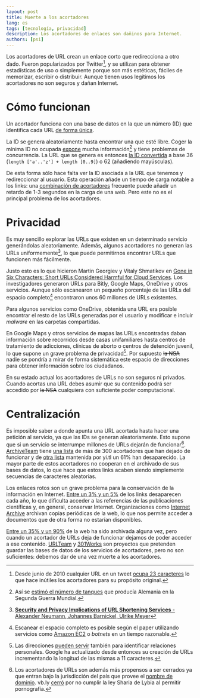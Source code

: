 ```yaml
---
layout: post
title: Muerte a los acortadores
lang: es
tags: [tecnología, privacidad]
description: Los acortadores de enlaces son dañinos para Internet.
authors: [psi]
---
```


Los acortadores de URL crean un enlace corto que redirecciona a otro dado.
Fueron popularizados por Twitter[^twitter], y se utilizan para obtener estadísticas de uso o simplemente porque son más estéticas, fáciles de memorizar, escribir o distribuir. Aunque tienen usos legítimos los acortadores no son seguros y dañan Internet.

[^twitter]: Desde junio de 2010 cualquier URL en un tweet [ocupa 23 caracteres](https://support.twitter.com/articles/344685) lo que hace inútiles los acortadores para su propósito original.

# Cómo funcionan

Un acortador funciona con una base de datos en la que un número (ID) que identifica cada URL [de forma única](https://en.wikipedia.org/wiki/Universally_unique_identifier).

La ID se genera aleatoriamente hasta encontrar una que esté libre. Coger la mínima ID no ocupada [expone](https://www.quora.com/Is-exposing-database-auto-increment-id-considered-a-bad-practice/answer/Ted-Suzman) mucha información[^alemania] y tiene problemas de concurrencia.
La URL que se genera es entonces [la ID convertida](http://stackoverflow.com/a/1562793/3414720) a base 36 (`length ['a'..'z'] + length [0..9]`) o 62 (añadiendo mayúsculas).


[^alemania]: Así se [estimó el número de tanques](http://www.theguardian.com/world/2006/jul/20/secondworldwar.tvandradio) que producía Alemania en la Segunda Guerra Mundial.

De esta forma sólo hace falta ver la ID asociada a la URL que tenemos y redireccionar al usuario.
Esta operación añade un tiempo de carga notable a los links: una [combinación de acortadores](https://t37.net/why-link-shorteners-harm-your-readers-and-destroy-the-web.html) frecuente puede añadir un retardo de 1-3 segundos en la carga de una web.
Pero este no es el principal problema de los acortadores.

# Privacidad

Es muy sencillo explorar las URLs que existen en un determinado servicio generándolas aleatoriamente. Además, algunos acortadores no generan las URLs uniformemente[^uniforme], lo que puede permitirnos encontrar URLs que funcionen más fácilmente.

[^uniforme]: [**Security and Privacy Implications of URL Shortening Services** - Alexander Neumann, Johannes Barnickel, Ulrike Meyer](http://w2spconf.com/2011/papers/urlShortening.pdf)

Justo esto es lo que hicieron Martin Georgiev y Vitaly Shmatikov en [Gone in Six Characters: Short URLs Considered Harmful for Cloud Services](http://arxiv.org/pdf/1604.02734v1.pdf). Los investigadores generaron URLs para Bitly, Google Maps, OneDrive y otros servicios. Aunque sólo escanearon un pequeño porcentaje de las URLs del espacio completo[^espacio] encontraron unos 60 millones de URLs existentes.

[^espacio]: Escanear el espacio completo es posible según el paper utilizando servicios como [Amazon EC2](https://en.wikipedia.org/wiki/Amazon_Elastic_Compute_Cloud) o *botnets* en un tiempo razonable.

Para algunos servicios como OneDrive, obtenida una URL era posible encontrar el resto
de las URLs generadas por el usuario y modificar e incluir *malware* en las carpetas compartidas.

En Google Maps y otros servicios de mapas las URLs encontradas daban
información sobre recorridos desde casas unifamiliares hasta centros de tratamiento de adicciones, clínicas de aborto o centros de detención juvenil, lo que supone un
grave problema de privacidad[^analytics]. Por supuesto ~~la NSA~~ nadie se pondría a mirar
de forma sistemática este espacio de direcciones para obtener información sobre los
ciudadanos.

[^analytics]: Las direcciones [pueden servir](http://www.pnas.org/content/107/52/22436.long) también para identificar relaciones personales. Google ha actualizado desde entonces su creación de URLs incrementando la longitud de las mismas a 11 caracteres.

En su estado actual los acortadores de URLs no son seguros ni privados. Cuando acortas
una URL debes asumir que su contenido podrá ser accedido por ~~la NSA~~ cualquiera con
suficiente poder computacional.

# Centralización

Es imposible saber a donde apunta una URL acortada hasta hacer una petición al servicio, ya que las IDs se generan aleatoriamente. Esto supone que si un servicio se interrumpe millones de URLs dejarán de funcionar[^interrupcion]. [ArchiveTeam](http://archiveteam.org) tiene [una lista](http://archiveteam.org/index.php?title=TinyURL#Dead_or_Broken)
de más de 300 acortadores que han dejado de funcionar y de [otra lista](http://archive.is/VCaCh) mantenida por yi.tl un 61% han desaparecido. La mayor parte de estos acortadores no cooperan en el archivado de sus bases de datos, lo que hace que estos links acaben siendo simplemente secuencias de caracteres aleatorias.

[^interrupcion]: Los acortadores de URLs son además más propensos a ser cerrados ya que entran bajo la jurisdicción del país que provee el [nombre de dominio](https://en.wikipedia.org/wiki/List_of_Internet_top-level_domains#Country_code_top-level_domains). vb.ly [cerró](http://www.economist.com/node/17249654) por no cumplir la ley Sharia de Lybia al permitir pornografía.

Los enlaces rotos son un grave problema para la conservación de la información en Internet.
[Entre un 3% y un 5%](https://en.wikipedia.org/wiki/Link_rot#Prevalence) de los links desaparecen cada año, lo que dificulta acceder a las referencias de las publicaciones científicas y, en general, conservar Internet. Organizaciones como [Internet Archive](http://archive.org) archivan copias periódicas de la web, lo que nos permite acceder a documentos que de otra forma no estarían disponibles.

[Entre un 35% y un 90%](http://arxiv.org/pdf/1212.6177v2.pdf) de la web ha sido archivada alguna vez, pero cuando un acortador de URLs deja de funcionar dejamos de poder acceder a ese contenido. [URLTeam](http://tracker.archiveteam.org:1337/status) y [301Works](http://301Works.org) son proyectos que pretenden guardar las bases de datos de los servicios de acortadores, pero no son suficientes: debemos dar de una vez muerte a los acortadores.
